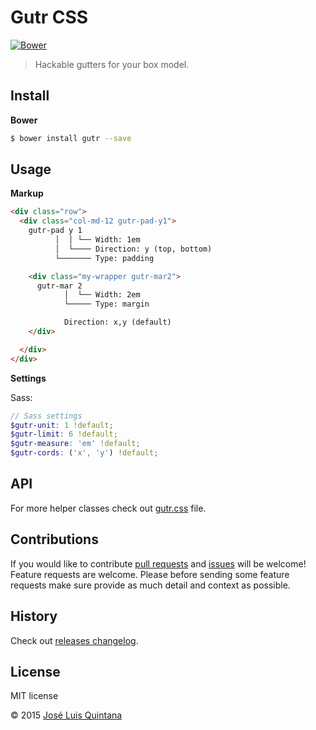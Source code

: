 # Gutr CSS

[![Bower](https://img.shields.io/bower/v/gutr.svg?style=flat-square)](https://github.com/joseluisq/gutr-css)

> Hackable gutters for your box model.

## Install

**Bower**

```sh
$ bower install gutr --save
```

## Usage

**Markup**

```html
<div class="row">
  <div class="col-md-12 gutr-pad-y1">
    gutr-pad y 1
          │  │ └── Width: 1em
          │  └──── Direction: y (top, bottom)
          └─────── Type: padding

    <div class="my-wrapper gutr-mar2">
      gutr-mar 2
            │  └── Width: 2em
            └───── Type: margin

            Direction: x,y (default)
    </div>

  </div>
</div>
```

**Settings**

Sass:

```scss
// Sass settings
$gutr-unit: 1 !default;
$gutr-limit: 6 !default;
$gutr-measure: 'em' !default;
$gutr-cords: ('x', 'y') !default;
```

## API
For more helper classes check out [gutr.css](dist/gutr.css) file.

## Contributions
If you would like to contribute [pull requests](https://github.com/joseluisq/gutr-css/pulls) and [issues](https://github.com/joseluisq/gutr-css/issues) will be welcome! Feature requests are welcome. Please before sending some feature requests make sure provide as much detail and context as possible.

## History
Check out [releases changelog](https://github.com/joseluisq/gutr-css/releases).

## License
MIT license

© 2015 [José Luis Quintana](http://quintana.io)
